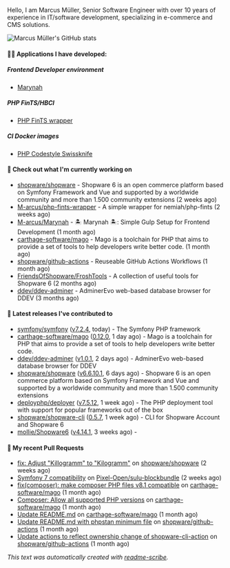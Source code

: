 Hello, I am Marcus Müller, Senior Software Engineer with over 10 years of experience in IT/software development, specializing in e-commerce and CMS solutions.

![Marcus Müller's GitHub stats](https://github-readme-stats-six-peach-60.vercel.app/api?username=M-arcus&show=reviews,prs_merged,prs_merged_percentage&show_icons=true&rank_icon=default&number_format=long&disable_animations=true&cache_seconds=86400)

#### 👨‍💻 Applications I have developed:

##### Frontend Developer environment
- [Marynah](https://github.com/M-arcus/Marynah)

##### PHP FinTS/HBCI
- [PHP FinTS wrapper](https://github.com/M-arcus/php-fints-wrapper)

##### CI Docker images
- [PHP Codestyle Swissknife](https://github.com/M-arcus/php-codestyle-swissknife-docker)

#### 👷 Check out what I'm currently working on

- [shopware/shopware](https://github.com/shopware/shopware) - Shopware 6 is an open commerce platform based on Symfony Framework and Vue and supported by a worldwide community and more than 1.500 community extensions (2 weeks ago)
- [M-arcus/php-fints-wrapper](https://github.com/M-arcus/php-fints-wrapper) - A simple wrapper for nemiah/php-fints (2 weeks ago)
- [M-arcus/Marynah](https://github.com/M-arcus/Marynah) - 🏝️ Marynah 🏝️: Simple Gulp Setup for Frontend Development (1 month ago)
- [carthage-software/mago](https://github.com/carthage-software/mago) - Mago is a toolchain for PHP that aims to provide a set of tools to help developers write better code. (1 month ago)
- [shopware/github-actions](https://github.com/shopware/github-actions) - Reuseable GitHub Actions Workflows (1 month ago)
- [FriendsOfShopware/FroshTools](https://github.com/FriendsOfShopware/FroshTools) - A collection of useful tools for Shopware 6 (2 months ago)
- [ddev/ddev-adminer](https://github.com/ddev/ddev-adminer) - AdminerEvo web-based database browser for DDEV (3 months ago)

#### 🔭 Latest releases I've contributed to

- [symfony/symfony](https://github.com/symfony/symfony) ([v7.2.4](https://github.com/symfony/symfony/releases/tag/v7.2.4), today) - The Symfony PHP framework
- [carthage-software/mago](https://github.com/carthage-software/mago) ([0.12.0](https://github.com/carthage-software/mago/releases/tag/0.12.0), 1 day ago) - Mago is a toolchain for PHP that aims to provide a set of tools to help developers write better code.
- [ddev/ddev-adminer](https://github.com/ddev/ddev-adminer) ([v1.0.1](https://github.com/ddev/ddev-adminer/releases/tag/v1.0.1), 2 days ago) - AdminerEvo web-based database browser for DDEV
- [shopware/shopware](https://github.com/shopware/shopware) ([v6.6.10.1](https://github.com/shopware/shopware/releases/tag/v6.6.10.1), 6 days ago) - Shopware 6 is an open commerce platform based on Symfony Framework and Vue and supported by a worldwide community and more than 1.500 community extensions
- [deployphp/deployer](https://github.com/deployphp/deployer) ([v7.5.12](https://github.com/deployphp/deployer/releases/tag/v7.5.12), 1 week ago) - The PHP deployment tool with support for popular frameworks out of the box
- [shopware/shopware-cli](https://github.com/shopware/shopware-cli) ([0.5.7](https://github.com/shopware/shopware-cli/releases/tag/0.5.7), 1 week ago) - CLI for Shopware Account and Shopware 6
- [mollie/Shopware6](https://github.com/mollie/Shopware6) ([v4.14.1](https://github.com/mollie/Shopware6/releases/tag/v4.14.1), 3 weeks ago) - 

#### 🔨 My recent Pull Requests

- [fix: Adjust &#34;Killogramm&#34; to &#34;Kilogramm&#34;](https://github.com/shopware/shopware/pull/6669) on [shopware/shopware](https://github.com/shopware/shopware) (2 weeks ago)
- [Symfony 7 compatibility](https://github.com/Pixel-Open/sulu-blockbundle/pull/1) on [Pixel-Open/sulu-blockbundle](https://github.com/Pixel-Open/sulu-blockbundle) (2 weeks ago)
- [fix(composer): make composer PHP files v8.1 compatible](https://github.com/carthage-software/mago/pull/57) on [carthage-software/mago](https://github.com/carthage-software/mago) (1 month ago)
- [Composer: Allow all supported PHP versions](https://github.com/carthage-software/mago/pull/52) on [carthage-software/mago](https://github.com/carthage-software/mago) (1 month ago)
- [Update README.md](https://github.com/carthage-software/mago/pull/51) on [carthage-software/mago](https://github.com/carthage-software/mago) (1 month ago)
- [Update README.md with phpstan minimum file](https://github.com/shopware/github-actions/pull/55) on [shopware/github-actions](https://github.com/shopware/github-actions) (1 month ago)
- [Update actions to reflect ownership change of shopware-cli-action](https://github.com/shopware/github-actions/pull/54) on [shopware/github-actions](https://github.com/shopware/github-actions) (1 month ago)

*This text was automatically created with [readme-scribe](https://github.com/muesli/readme-scribe).*
